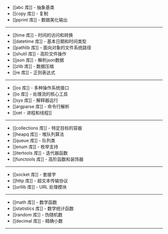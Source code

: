 - [[abc 库]] - 抽象基类
- [[copy 库]] - 复制
- [[pprint 库]] - 数据美化输出
---
- [[time 库]] - 时间的访问和转换
- [[datetime 库]] - 基本日期和时间类型
- [[pathlib 库]] - 面向对象的文件系统路径
- [[shutil 库]] - 高阶文件操作
- [[json 库]] - 解析json数据
- [[zlib 库]] - 数据压缩
- [[re 库]] - 正则表达式
---
- [[os 库]] - 多种操作系统接口
- [[io 库]] - 处理流的核心工具
- [[sys 库]] - 解释器运行
- [[argparse 库]] - 命令行解析
- [[set - 进程和线程]]
---
- [[collections 库]] - 特定目标的容器
- [[heapq 库]] - 堆队列算法
- [[queue 库]] - 队列类
- [[enum 库]] - 枚举支持
- [[itertools 库]] - 迭代器函数
- [[functools 库]] - 高阶函数和装饰器
---
- [[socket 库]] - 套接字
- [[http 库]] - 超文本传输协议
- [[urllib 库]] - URL 处理模块
---
- [[math 库]] - 数学函数
- [[statistics 库]] - 数学统计函数
- [[random 库]] - 伪随机数
- [[decimal 库]] - 精确小数
---




